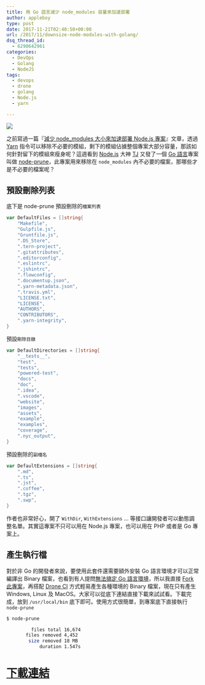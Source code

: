 ```yaml
---
title: 用 Go 語言減少 node_modules 容量來加速部署
author: appleboy
type: post
date: 2017-11-21T02:40:50+00:00
url: /2017/11/downsize-node-modules-with-golang/
dsq_thread_id:
  - 6298642961
categories:
  - DevOps
  - Golang
  - NodeJS
tags:
  - devops
  - drone
  - golang
  - Node.js
  - yarn

---
```

[![][1]][1]

之前寫過一篇『[減少 node_modules 大小來加速部署 Node.js 專案][2]』文章，透過 [Yarn][3] 指令可以移除不必要的模組，剩下的模組佔據整個專案大部分容量，那該如何針對留下的模組來瘦身呢？這週看到 [Node.js][4] 大神 [TJ][5] 又發了一個 [Go 語言][6]專案叫做 [node-prune][7]，此專案用來移除在 `node_modules` 內不必要的檔案，那哪些才是不必要的檔案呢？

<!--more-->

## 預設刪除列表

底下是 node-prune 預設刪除的`檔案列表`

```go
var DefaultFiles = []string{
    "Makefile",
    "Gulpfile.js",
    "Gruntfile.js",
    ".DS_Store",
    ".tern-project",
    ".gitattributes",
    ".editorconfig",
    ".eslintrc",
    ".jshintrc",
    ".flowconfig",
    ".documentup.json",
    ".yarn-metadata.json",
    ".travis.yml",
    "LICENSE.txt",
    "LICENSE",
    "AUTHORS",
    "CONTRIBUTORS",
    ".yarn-integrity",
}
```

預設`刪除目錄`

```go
var DefaultDirectories = []string{
    "__tests__",
    "test",
    "tests",
    "powered-test",
    "docs",
    "doc",
    ".idea",
    ".vscode",
    "website",
    "images",
    "assets",
    "example",
    "examples",
    "coverage",
    ".nyc_output",
}
```

預設刪除的`副檔名`

```go
var DefaultExtensions = []string{
    ".md",
    ".ts",
    ".jst",
    ".coffee",
    ".tgz",
    ".swp",
}
```

作者也非常好心，開了 `WithDir`, `WithExtensions` ... 等接口讓開發者可以動態調整名單。其實這專案不只可以用在 Node.js 專案，也可以用在 PHP 或者是 Go 專案上。

## 產生執行檔

對於非 Go 的開發者來說，要使用此套件還需要額外安裝 Go 語言環境才可以正常編譯出 Binary 檔案，也看到有人提問[無法搞定 Go 語言環境][8]，所以我直接 [Fork 此專案][9]，再搭配 [Drone CI][10] 方式輕易產生各種環境的 Binary 檔案，現在只有產生 Windows, Linux 及 MacOS。大家可以從底下連結直接下載來試試看。下載完成，放到 `/usr/local/bin` 底下即可。使用方式很簡單，到專案底下直接執行 `node-prune`

```bash
$ node-prune

         files total 16,674
       files removed 4,452
        size removed 18 MB
            duration 1.547s
```

# [下載連結][11]

 [1]: https://lh3.googleusercontent.com/jsocHCR9A9yEfDVUTrU0m42_aHhTEVDGW5p5PsQSx7GSlkt3gLjohfXH3S7P7p982332ruU_e-EtW0LwmiuZjvN65VIcyME-zE35C6EM0IV1nqY6KoNw3dwW2djjid3F-T5YgnJothA=w1920-h1080
 [2]: https://blog.wu-boy.com/2017/06/downsize-node_modules-to-improve-deploy-speed/
 [3]: https://yarnpkg.com/en/
 [4]: https://nodejs.org/en/
 [5]: https://github.com/tj
 [6]: https://golang.org
 [7]: https://github.com/tj/node-prune
 [8]: https://github.com/tj/node-prune/issues/14
 [9]: https://github.com/appleboy/node-prune
 [10]: https://blog.wu-boy.com/drone-devops/
 [11]: https://github.com/appleboy/node-prune/releases/tag/1.0.0